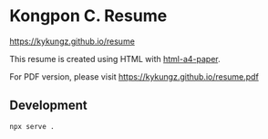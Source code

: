 # Kongpon C. Resume

https://kykungz.github.io/resume

This resume is created using HTML with
[html-a4-paper](https://github.com/kykungz/html-a4-paper).

For PDF version, please visit https://kykungz.github.io/resume.pdf

## Development

```sh
npx serve .
```
